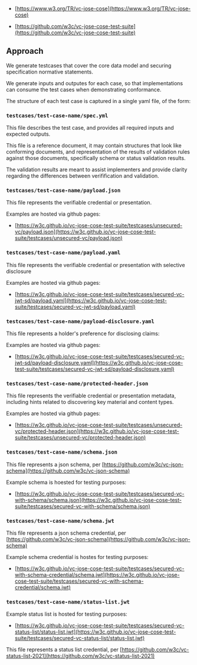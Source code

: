 

- [https://www.w3.org/TR/vc-jose-cose](https://www.w3.org/TR/vc-jose-cose)

- [https://github.com/w3c/vc-jose-cose-test-suite](https://github.com/w3c/vc-jose-cose-test-suite)

## Approach

We generate testcases that cover the core data model and securing specification normative statements.

We generate inputs and outputes for each case, so that implementations can consume the test cases when demonstrating conformance.

The structure of each test case is captured in a single yaml file, of the form:

### `testcases/test-case-name/spec.yml`

This file describes the test case, and provides all required inputs and expected outputs.

This file is a reference document, it may contain structures that look like conforming documents, 
and representation of the results of validation rules against those documents, specifically schema or status validation results. 

The validation results are meant to assist implementers and provide clarity regarding the differences between verifification and validation.

### `testcases/test-case-name/payload.json`

This file represents the verifiable credential or presentation. 

Examples are hosted via github pages:

- [https://w3c.github.io/vc-jose-cose-test-suite/testcases/unsecured-vc/payload.json](https://w3c.github.io/vc-jose-cose-test-suite/testcases/unsecured-vc/payload.json)

### `testcases/test-case-name/payload.yaml`

This file represents the verifiable credential or presentation with selective disclosure

Examples are hosted via github pages:

- [https://w3c.github.io/vc-jose-cose-test-suite/testcases/secured-vc-jwt-sd/payload.yaml](https://w3c.github.io/vc-jose-cose-test-suite/testcases/secured-vc-jwt-sd/payload.yaml)

### `testcases/test-case-name/payload-disclosure.yaml`

This file represents a holder's preference for disclosing claims:

Examples are hosted via github pages:

- [https://w3c.github.io/vc-jose-cose-test-suite/testcases/secured-vc-jwt-sd/payload-disclosure.yaml](https://w3c.github.io/vc-jose-cose-test-suite/testcases/secured-vc-jwt-sd/payload-disclosure.yaml)

### `testcases/test-case-name/protected-header.json`

This file represents the verifiable credential or presentation metadata, including hints related to discovering key material and content types.

Examples are hosted via github pages:

- [https://w3c.github.io/vc-jose-cose-test-suite/testcases/unsecured-vc/protected-header.json](https://w3c.github.io/vc-jose-cose-test-suite/testcases/unsecured-vc/protected-header.json)

### `testcases/test-case-name/schema.json`

This file represents a json schema, per [https://github.com/w3c/vc-json-schema](https://github.com/w3c/vc-json-schema)

Example schema is hoested for testing purposes:

- [https://w3c.github.io/vc-jose-cose-test-suite/testcases/secured-vc-with-schema/schema.json](https://w3c.github.io/vc-jose-cose-test-suite/testcases/secured-vc-with-schema/schema.json)

### `testcases/test-case-name/schema.jwt`

This file represents a json schema credential, per [https://github.com/w3c/vc-json-schema](https://github.com/w3c/vc-json-schema)

Example schema credential is hostes for testing purposes:

- [https://w3c.github.io/vc-jose-cose-test-suite/testcases/secured-vc-with-schema-credential/schema.jwt](https://w3c.github.io/vc-jose-cose-test-suite/testcases/secured-vc-with-schema-credential/schema.jwt)

### `testcases/test-case-name/status-list.jwt`

Example status list is hosted for testing purposes:

- [https://w3c.github.io/vc-jose-cose-test-suite/testcases/secured-vc-status-list/status-list.jwt](https://w3c.github.io/vc-jose-cose-test-suite/testcases/secured-vc-status-list/status-list.jwt)

This file represents a status list credential, per [https://github.com/w3c/vc-status-list-2021](https://github.com/w3c/vc-status-list-2021)



